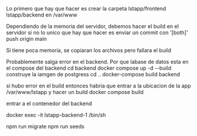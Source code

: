 
Lo primero que hay que hacer es crear la carpeta lstapp/frontend lstapp/backend en 
/var/www 


Dependiendo de la memoria del servidor, debemos hacer el build en el servidor 
si no lo unico que hay que hacer es enviar un commit con '[both]'
push origin main 

Si tiene poca memoria, se copiaran los archivos pero fallara el build


Probablemente salga error en el backend. Por que labase de datos esta en el compose del backend
cd backend 
docker compose up -d --build construye la iamgen de postgress
cd .. 
docker-compose build backend 

si hubo error en el build entonces habria que entrar a la ubicacion de la app /var/www/lstapp y hacer un build
docker compose build 

entrar a el contenedor del backend

docker exec -it lstapp-backend-1 /bin/sh

npm run migrate
npm run seeds 






